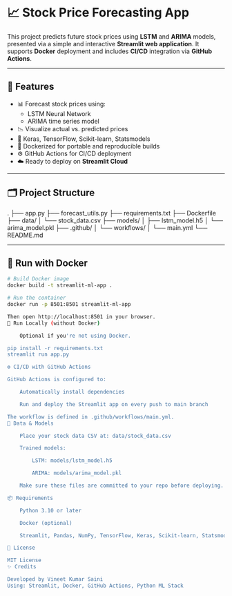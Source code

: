 # 📈 Stock Price Forecasting App

This project predicts future stock prices using **LSTM** and **ARIMA** models, presented via a simple and interactive **Streamlit web application**. It supports **Docker** deployment and includes **CI/CD** integration via **GitHub Actions**.

---

## 🚀 Features

- 📊 Forecast stock prices using:
  - LSTM Neural Network
  - ARIMA time series model
- 📉 Visualize actual vs. predicted prices
- 🧠 Keras, TensorFlow, Scikit-learn, Statsmodels
- 🐳 Dockerized for portable and reproducible builds
- ⚙️ GitHub Actions for CI/CD deployment
- ☁️ Ready to deploy on **Streamlit Cloud**

---

## 🗂️ Project Structure

.
├── app.py
├── forecast_utils.py
├── requirements.txt
├── Dockerfile
├── data/
│ └── stock_data.csv
├── models/
│ ├── lstm_model.h5
│ └── arima_model.pkl
├── .github/
│ └── workflows/
│ └── main.yml
└── README.md


---

## 🐳 Run with Docker

```bash
# Build Docker image
docker build -t streamlit-ml-app .

# Run the container
docker run -p 8501:8501 streamlit-ml-app

Then open http://localhost:8501 in your browser.
🧪 Run Locally (without Docker)

    Optional if you're not using Docker.

pip install -r requirements.txt
streamlit run app.py

⚙️ CI/CD with GitHub Actions

GitHub Actions is configured to:

    Automatically install dependencies

    Run and deploy the Streamlit app on every push to main branch

The workflow is defined in .github/workflows/main.yml.
📁 Data & Models

    Place your stock data CSV at: data/stock_data.csv

    Trained models:

        LSTM: models/lstm_model.h5

        ARIMA: models/arima_model.pkl

    Make sure these files are committed to your repo before deploying.

📦 Requirements

    Python 3.10 or later

    Docker (optional)

    Streamlit, Pandas, NumPy, TensorFlow, Keras, Scikit-learn, Statsmodels, yfinance, etc.

📄 License

MIT License
✨ Credits

Developed by Vineet Kumar Saini
Using: Streamlit, Docker, GitHub Actions, Python ML Stack
